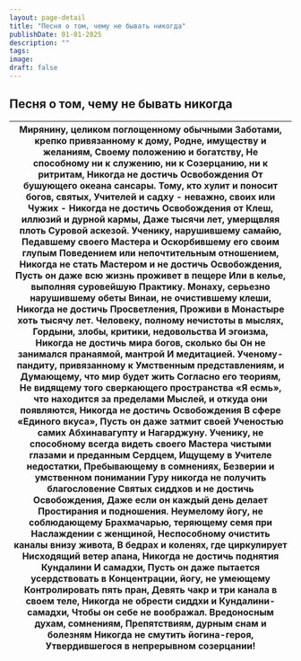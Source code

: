 ```yaml
---
layout: page-detail
title: "Песня о том, чему не бывать никогда"
publishDate: 01-01-2025
description: ""
tags:
image:
draft: false
---
```


## Песня о том, чему не бывать никогда
| Мирянину, целиком поглощенному обычными  Заботами, крепко привязанному к дому,  Родне, имуществу и желаниям,  Своему положению и богатству,  Не способному ни к служению, ни к  Созерцанию, ни к ритритам,  Никогда не достичь Освобождения  От бушующего океана сансары.  Тому, кто хулит и поносит богов, святых,  Учителей и садху \- неважно, своих или  Чужих \-  Никогда не достичь Освобождения от  Клеш, иллюзий и дурной кармы,  Даже тысячи лет, умерщвляя плоть  Суровой аскезой.  Ученику, нарушившему самайю,  Педавшему своего Мастера и  Оскорбившему его своим глупым  Поведением или непочтительным отношением,  Никогда не стать Мастером  и не достичь Освобождения,  Пусть он даже всю жизнь проживет в пещере  Или в келье, выполняя суровейшую  Практику.  Монаху, серьезно нарушившему обеты  Винаи, не очистившему клеши,  Никогда не достичь Просветления,  Проживи в Монастыре хоть тысячу лет.  Человеку, полному нечистоты в мыслях,  Гордыни, злобы, критики, недовольства  И эгоизма,  Никогда не достичь мира богов, сколько бы  Он не занимался пранаямой, мантрой  И медитацией.  Ученому-пандиту, привязанному к  Умственным представлениям, и  Думающему,  что мир будет жить  Согласно его теориям,  Не видящему того сверкающего пространства  «Я есмь», что находится за пределами  Мыслей, и откуда они появляются,  Никогда не достичь Освобождения  В сфере «Единого вкуса»,  Пусть он даже затмит своей  Ученостью самих Абхинавагупту и  Нагарджуну.  Ученику, не способному всегда видеть своего  Мастера чистыми глазами и преданным  Сердцем,  Ищущему в Учителе недостатки,  Пребывающему в сомнениях,  Безверии и умственном понимании  Гуру никогда не получить благословение  Святых сиддхов и не достичь  Освобождения,  Даже если он каждый день делает  Простирания и подношения.  Неумелому йогу, не соблюдающему  Брахмачарью, теряющему семя при  Наслаждении с женщиной,  Неспособному очистить каналы внизу живота,  В бедрах и коленях, где циркулирует  Нисходящий ветер апана,  Никогда не достичь поднятия Кундалини  И самадхи,  Пусть он даже пытается усердствовать в  Концентрации, йогу, не умеющему  Контролировать пять пран,  Девять чакр и три канала в своем теле,  Никогда не обрести сиддхи и  Кундалини-самадхи,  Чтобы он себе не воображал.  Вредоносным духам, сомнениям,  Препятствиям, дурным снам и болезням  Никогда не смутить йогина-героя,  Утвердившегося в непрерывном созерцании! |
| ------------------------------------------------------------------------------------------------------------------------------------------------------------------------------------------------------------------------------------------------------------------------------------------------------------------------------------------------------------------------------------------------------------------------------------------------------------------------------------------------------------------------------------------------------------------------------------------------------------------------------------------------------------------------------------------------------------------------------------------------------------------------------------------------------------------------------------------------------------------------------------------------------------------------------------------------------------------------------------------------------------------------------------------------------------------------------------------------------------------------------------------------------------------------------------------------------------------------------------------------------------------------------------------------------------------------------------------------------------------------------------------------------------------------------------------------------------------------------------------------------------------------------------------------------------------------------------------------------------------------------------------------------------------------------------------------------------------------------------------------------------------------------------------------------------------------------------------------------------------------------------------------------------------------------------------------------------------------------------------------------------------------------------------------------------------------------------------------------------------------------------------------------------------------------------------------------------------------------------------------------------------------------------------------------------------------------------------------------------------------------------------------------------------------------------------------------------------------- |
  
  
